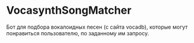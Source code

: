 # VocasynthSongMatcher
Бот для подбора вокалоидных песен (с сайта vocadb), которые могут понравиться пользователю, по заданному им запросу.
